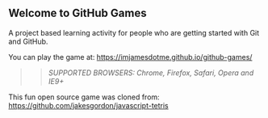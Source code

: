## Welcome to GitHub Games

A project based learning activity for people who are getting started with Git and GitHub.

You can play the game at: https://imjamesdotme.github.io/github-games/

>> _*SUPPORTED BROWSERS*: Chrome, Firefox, Safari, Opera and IE9+_

This fun open source game was cloned from: https://github.com/jakesgordon/javascript-tetris
